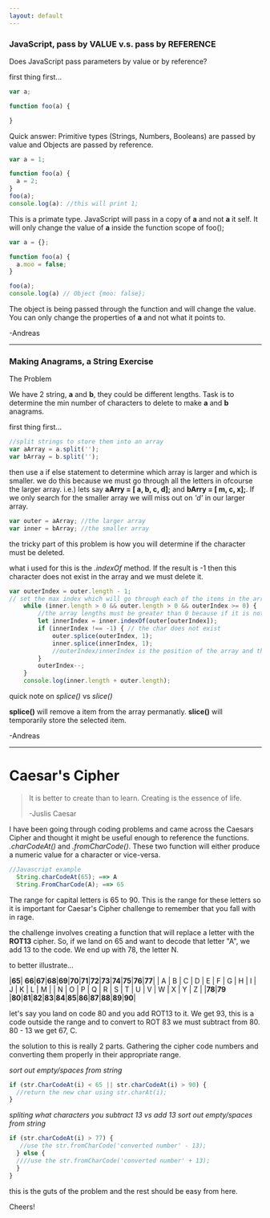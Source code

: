 ```yaml
---
layout: default
---
```


### [](#header-3)JavaScript, pass by VALUE v.s. pass by REFERENCE

Does JavaScript pass parameters by value or by reference?

first thing first...
```js
var a;

function foo(a) {

}

```
Quick answer: Primitive types (Strings, Numbers, Booleans) are passed by value and Objects are passed by reference.

```js
var a = 1;

function foo(a) {
  a = 2;
}
foo(a);
console.log(a): //this will print 1;
```

This is a primate type. JavaScript will pass in a copy of **a** and not **a** it self. It will only change the value of **a** inside the function scope of foo();

```js
var a = {};

function foo(a) {
  a.moo = false;
}

foo(a);
console.log(a) // Object {moo: false};
```

The object is being passed through the function and will change the value. You can only change the properties of **a** and not what it points to.

-Andreas

* * *

### [](#header-3)Making Anagrams, a String Exercise

The Problem

We have 2 string, **a** and **b**, they could be different lengths. Task is to determine the min number of characters to delete to make **a** and **b** anagrams.

first thing first...
```js
//split strings to store them into an array
var aArray = a.split('');
var bArray = b.split('');
```

then use a if else statement to determine which array is larger and which is smaller. we do this because we must go through all the letters in ofcourse the larger array. i.e.) lets say **aArry = [ a, b, c, d];** and **bArry = [ m, c, x];**. If we only search for the smaller array we will miss out on _'d'_ in our larger array.
```js
var outer = aArray; //the larger array
var inner = bArray; //the smaller array
```

the tricky part of this problem is how you will determine if the character must be deleted.

what i used for this is the _.indexOf_ method. If the result is -1 then this character does not exist in the array and we must delete it.

```js
var outerIndex = outer.length - 1;
// set the max index which will go through each of the items in the array.
    while (inner.length > 0 && outer.length > 0 && outerIndex >= 0) {
    	//the array lengths must be greater than 0 because if it is not then we have no array to compare.
        let innerIndex = inner.indexOf(outer[outerIndex]);
        if (innerIndex !== -1) { // the char does not exist
            outer.splice(outerIndex, 1);
            inner.splice(innerIndex, 1);
            //outerIndex/innerIndex is the position of the array and the _1_ is howmany spaces out we will splace
        }
        outerIndex--;
    }
    console.log(inner.length + outer.length);
```

quick note on _splice()_ vs _slice()_

**splice()** will remove a item from the array permanatly.
**slice()** will temporarily store the selected item.


-Andreas

* * *


# [](#header-1)Caesar's Cipher


>It is better to create than to learn. Creating is the essence of life.
>
>-Juslis Caesar


I have been going through coding problems and came across the Caesars Cipher and thought it might be useful enough to reference the functions.
_.charCodeAt()_ and _.fromCharCode()_. These two function will either produce a numeric value for a character or vice-versa.

```js
//Javascript example
  String.charCodeAt(65); ==> A
  String.FromCharCode(A); ==> 65
```

The range for capital letters is 65 to 90. This is the range for these letters so it is important for Caesar's Cipher challenge to remember that you fall with in rage.

the challenge involves creating a function that will replace a letter with the **ROT13** cipher. So, if we land on 65 and want to decode that letter "A", we add 13 to the code. We end up with 78, the letter N.

to better illustrate...


|**65**| **66**|**67**|**68**|**69**|**70**|**71**|**72**|**73**|**74**|**75**|**76**|**77**|
|  A   |   B   |  C   |  D   |  E   |  F   |  G   |  H   |  I   |  J   |  K   |  L   |  M   |
|  N   |   O   |  P   |  Q   |  R   |  S   |  T   |  U   |  V   |  W   |  X   |  Y   |  Z   |
|**78**|**79** |**80**|**81**|**82**|**83**|**84**|**85**|**86**|**87**|**88**|**89**|**90**|


let's say you land on code 80 and you add ROT13 to it. We get 93, this is a code outside the range and to convert to ROT 83 we must subtract from 80. 80 - 13 we get 67, C.

the solution to this is really 2 parts. Gathering the cipher code numbers and converting them properly in their appropriate range.

_sort out empty/spaces from string_
```js
if (str.CharCodeAt(i) < 65 || str.charCodeAt(i) > 90) {
  //return the new char using str.charAt(i);
}
```

_spliting what characters you subtract 13 vs add 13_
_sort out empty/spaces from string_
```js
if (str.charCodeAt(i) > 77) {
   //use the str.fromCharCode('converted number' - 13);
  } else {
  ////use the str.fromCharCode('converted number' + 13);
  }
}
```

this is the guts of the problem and the rest should be easy from here.

Cheers!






